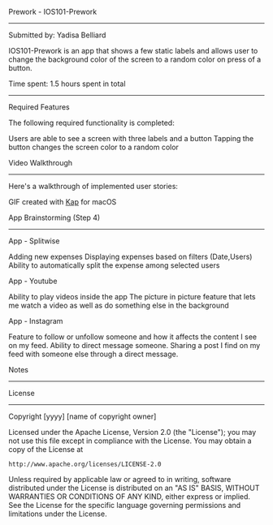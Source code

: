 Prework - IOS101-Prework
_______________________________________________________________________________________________________________________________________________________________________

Submitted by: Yadisa Belliard

IOS101-Prework is an app that shows a few static labels and allows user to change the background color of the screen to a random color on press of a button.

Time spent: 1.5 hours spent in total
_______________________________________________________________________________________________________________________________________________________________________
Required Features

The following required functionality is completed:

 Users are able to see a screen with three labels and a button
 Tapping the button changes the screen color to a random color
 
Video Walkthrough
_______________________________________________________________________________________________________________________________________________________________________
Here's a walkthrough of implemented user stories:



GIF created with <a href="" target="_blank" rel="noreferrer">Kap</a> for macOS

App Brainstorming (Step 4)
_______________________________________________________________________________________________________________________________________________________________________
App - Splitwise

Adding new expenses
Displaying expenses based on filters (Date,Users)
Ability to automatically split the expense among selected users

App - Youtube

Ability to play videos inside the app
The picture in picture feature that lets me watch a video as well as do something else in the background

App - Instagram

Feature to follow or unfollow someone and how it affects the content I see on my feed.
Ability to direct message someone.
Sharing a post I find on my feed with someone else through a direct message.

Notes
_______________________________________________________________________________________________________________________________________________________________________

License
_______________________________________________________________________________________________________________________________________________________________________

Copyright [yyyy] [name of copyright owner]

Licensed under the Apache License, Version 2.0 (the "License");
you may not use this file except in compliance with the License.
You may obtain a copy of the License at

    http://www.apache.org/licenses/LICENSE-2.0

Unless required by applicable law or agreed to in writing, software
distributed under the License is distributed on an "AS IS" BASIS,
WITHOUT WARRANTIES OR CONDITIONS OF ANY KIND, either express or implied.
See the License for the specific language governing permissions and
limitations under the License.

